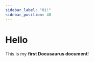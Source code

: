 ```yaml
---
sidebar_label: "Hi!"
sidebar_position: 40
---
```


# Hello

This is my **first Docusaurus document**!
